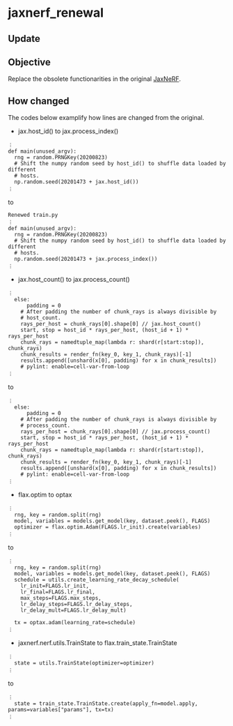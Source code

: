 # jaxnerf_renewal
## Update


## Objective
Replace the obsolete functionarities in the original [JaxNeRF](https://github.com/google-research/google-research/tree/master/jaxnerf).

## How changed
The codes below examplify how lines are changed from the original.

- jax.host_id() to jax.process_index()  
```Original train.py
︙
def main(unused_argv):
  rng = random.PRNGKey(20200823)
  # Shift the numpy random seed by host_id() to shuffle data loaded by different
  # hosts.
  np.random.seed(20201473 + jax.host_id())
︙
```
to
```
Renewed train.py
︙
def main(unused_argv):
  rng = random.PRNGKey(20200823)
  # Shift the numpy random seed by host_id() to shuffle data loaded by different
  # hosts.
  np.random.seed(20201473 + jax.process_index())
︙
```

- jax.host_count() to jax.process_count()
```Original nerf/utils.py  
︙
  else:
      padding = 0
    # After padding the number of chunk_rays is always divisible by
    # host_count.
    rays_per_host = chunk_rays[0].shape[0] // jax.host_count()
    start, stop = host_id * rays_per_host, (host_id + 1) * rays_per_host
    chunk_rays = namedtuple_map(lambda r: shard(r[start:stop]), chunk_rays)
    chunk_results = render_fn(key_0, key_1, chunk_rays)[-1]
    results.append([unshard(x[0], padding) for x in chunk_results])
    # pylint: enable=cell-var-from-loop
︙
```
to
```Renewed nerf/utils.py
︙
  else:
      padding = 0
    # After padding the number of chunk_rays is always divisible by
    # process_count.
    rays_per_host = chunk_rays[0].shape[0] // jax.process_count()
    start, stop = host_id * rays_per_host, (host_id + 1) * rays_per_host
    chunk_rays = namedtuple_map(lambda r: shard(r[start:stop]), chunk_rays)
    chunk_results = render_fn(key_0, key_1, chunk_rays)[-1]
    results.append([unshard(x[0], padding) for x in chunk_results])
    # pylint: enable=cell-var-from-loop
︙
```

- flax.optim to optax  
```Original train.py
︙
  rng, key = random.split(rng)
  model, variables = models.get_model(key, dataset.peek(), FLAGS)
  optimizer = flax.optim.Adam(FLAGS.lr_init).create(variables)
︙
```
to
```Renewed train.py
︙
  rng, key = random.split(rng)
  model, variables = models.get_model(key, dataset.peek(), FLAGS)
  schedule = utils.create_learning_rate_decay_schedule(
    lr_init=FLAGS.lr_init,
    lr_final=FLAGS.lr_final,
    max_steps=FLAGS.max_steps,
    lr_delay_steps=FLAGS.lr_delay_steps,
    lr_delay_mult=FLAGS.lr_delay_mult)
  
  tx = optax.adam(learning_rate=schedule)
︙
```

- jaxnerf.nerf.utils.TrainState to flax.train_state.TrainState
```Original train.py
︙
  state = utils.TrainState(optimizer=optimizer)
︙
```
to
```Renewed train.py
︙
  state = train_state.TrainState.create(apply_fn=model.apply, params=variables["params"], tx=tx)
︙
```